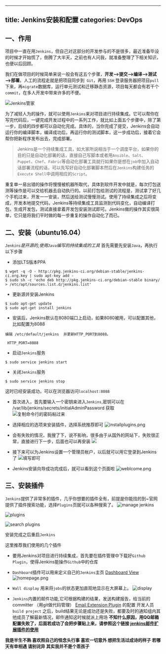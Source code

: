
---
title: Jenkins安装和配置
categories: DevOps
---


## 一、作用
项目中一直在用`Jenkins`，但自己对这部分的开发参与的不是很多，最近准备毕设的时候才开始慌了，倒腾了大半天，之前也有人问我，就准备整理了下相关知识，也便以后回顾。

我们在做项目的时候简单来说一般会有这五个步骤，**开发—>提交—>编译—>测试—>部署**。人工的流程走就是把项目同步到` Git`，再用 `SSH` 登录服务器把项目`pull`下来，再`migrate`数据库，运行单元测试和迁移静态资源，项目每天都会有若干个`commit`，在多人开发中带来许多的不便。



![Jenkins管家](http://upload-images.jianshu.io/upload_images/2190281-7b40d6e8d66d6c15.png?imageMogr2/auto-orient/strip%7CimageView2/2/w/1240)



为了减轻人为的操作，就可以使用`Jenkins`来对项目进行持续集成。它可以帮你在写完代码后，一键完成开发过程中的一系列工作，就比如上面五个步骤中，除了第一步，后续的四步都可以自动化完成。具体的，当你完成了提交，Jenkins会自动运行你的编译脚本，编译成功后，再运行你的测试脚本，这一步成功后，接着它会帮你把新程序发布出去，完成部署。

>Jenkins是一个持续集成工具，如大家所说相当于一个调度平台，如果你的目的只是自动化部署的话，直接自己写脚本或者用`Ansible`、`Salt`、`Puppet`、`Chef`、`Fabric`等自动化部署工具就行如果你是想在`job`中加入自动话部署流程的话，可以先写好自动化部署脚本然后在`Jenkins`构建任务的`Execute Shell`中调用相应的`Script`。

重复单一易出错的操作将慢慢被机器所取代，具体到软件开发中就是，每次打包送测等操作是可以交给机器去自动执行的。以前打包给测试的流程是，测试拿了好几个手机过来，开发一一安装，然后送给测试慢慢测试。使用了持续集成之后将变成，开发本地提交代码，Jenkins等持续集成工具监测到代码变化，自动编译打包，生成开发包，测试直接拿着开发包安装测试即可。Jenkins做的操作其实很简单，它只是将我们平时做的每一步重复的操作自动化了而已。

## 二、安装（ubuntu16.04）
*`Jenkins`是开源的,使用`Java`编写的持续集成的工具*
首先需要先安装`Java`，再执行以下步骤
* 添加LTS版本PPA
``` 
$ wget -q -O - http://pkg.jenkins-ci.org/debian-stable/jenkins-ci.org.key | sudo apt-key add -
$ sudo sh -c 'echo deb http://pkg.jenkins-ci.org/debian-stable binary/ > /etc/apt/sources.list.d/jenkins.list'
```
* 更新源并安装Jenkins
```
$ sudo apt-get update
$ sudo apt-get install jenkins
```

* 安装后，Jenkins默认在8080端口上启动，如果8080被用，可以配置其他，比如配置为8088
```
编辑 /etc/default/jenkins  并更新HTTP_PORT到8088。

 HTTP_PORT=8088
```
* 启动`Jenkins`服务
```
$ sudo service jenkins start
```
* 关闭`Jenkins`服务
```
$ sudo service jenkins stop
```

这时已经安装成功，可以在浏览器访问`localhost:8088`
* 首次进入，首先要输入一个密钥来进入`Jenkins`,密钥可以在 /var/lib/jenkins/secrets/initialAdminPassword 获取
![复制命令行的密码粘过来](http://upload-images.jianshu.io/upload_images/2190281-d816e580280de86b.png?imageMogr2/auto-orient/strip%7CimageView2/2/w/1240)

* 选择相应的选项来安装插件，选择系统推荐即可
![installplugins.png](http://upload-images.jianshu.io/upload_images/2190281-7a11c5f5cd155f2d.png?imageMogr2/auto-orient/strip%7CimageView2/2/w/1240)

* 会有失败的情况，我搜了下，说不影响，很多由于从国外的网站下，失败很正常，直接进行下一步，后面也可以再安装
![](http://upload-images.jianshu.io/upload_images/2190281-84c6ee6fd61c1f05.png?imageMogr2/auto-orient/strip%7CimageView2/2/w/1240)

* 接下来可以为Jenkins设置一个管理员帐户，以后就可以用它登录到Jenkins了
![填写即可](http://upload-images.jianshu.io/upload_images/2190281-619a6e9a88edba98.png?imageMogr2/auto-orient/strip%7CimageView2/2/w/1240)

* Jenkins安装向导成功完成后，就可以看到这个页面啦
![weblcome.png](http://upload-images.jianshu.io/upload_images/2190281-c6dff5b5813401af.png?imageMogr2/auto-orient/strip%7CimageView2/2/w/1240)

## 三、安装插件

`Jenkins`提供了非常多的插件，几乎你想要的插件全有，前提是你能找的到~官网提供了插件搜索功能，选择`Plugins`页就可以各种搜索了。
![manage jenkins](http://upload-images.jianshu.io/upload_images/2190281-9f9847b0a103b368.png?imageMogr2/auto-orient/strip%7CimageView2/2/w/1240)


![plugins](http://upload-images.jianshu.io/upload_images/2190281-5c4dc2562e6789b0.png?imageMogr2/auto-orient/strip%7CimageView2/2/w/1240)



![search plugins](http://upload-images.jianshu.io/upload_images/2190281-a98ce285d172371f.png?imageMogr2/auto-orient/strip%7CimageView2/2/w/1240)

安装完成之后重启`Jenkins`

这里推荐我们使用的几个插件

* 要用Jenkins对项目进行持续集成，首先要在插件管理中下载好`Github Plugin`，使得Jenkins能操作`Github`中的仓库

* `Dashboard`插件可以用来定义自己的`Jenkins`主页 [Dashboard View](https://wiki.jenkins-ci.org/display/JENKINS/Dashboard+View)
![homepage.png](http://upload-images.jianshu.io/upload_images/2190281-ffe470335ed10f73.png?imageMogr2/auto-orient/strip%7CimageView2/2/w/1240)

* `Wall display` 用来将`jobs`的状态更加直观地显示在大屏幕上。
![display](http://upload-images.jianshu.io/upload_images/2190281-f625e6b92ccfb555.png?imageMogr2/auto-orient/strip%7CimageView2/2/w/1240)

* `Jenkins`内置的邮件功能,它可根据构建的结果，发送构建报告，给当前的committer （用git做代码管理） [Email Extension Plugin](https://link.juejin.im/?target=http%3A%2F%2Fwiki.jenkins-ci.org%2Fdisplay%2FJENKINS%2FEmail-ext%2Bplugin) 的配置
开发人员`build project` 之后，build结果无论是成功还是失败，都要及时的通知组内其他成员了解最新情况，邮件通知这时候就派上用场
**不知什么原因，用QQ邮箱配置失败了，后面若成功了会把步骤贴上来，请参照这个链接 [jenkins邮件扩展插件的使用](http://www.jianshu.com/p/2afb099f2a79)**

**我是半生不熟 喜欢照自己的怪念头行事
喜欢一切意外 想把生活过成诗的样子
若哪天有幸相遇 请别诧异 其实我并不是个乖孩子**